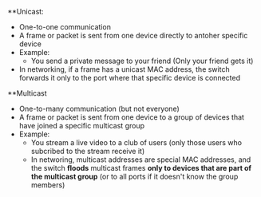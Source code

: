 **Unicast:
- One-to-one communication
- A frame or packet is sent from one device directly to antoher specific device
- Example:
	- You send a private message to your friend (Only your friend gets it)
- In networking, if a frame has a unicast MAC address, the switch forwards it only to the port where that specific device is connected

**Multicast
- One-to-many communication (but not everyone)
- A frame or packet is sent from one device to a group of devices that have joined a specific multicast group
- Example:
	- You stream a live video to a club of users (only those users who subcribed to the stream receive it)
	- In networing, multicast addresses are special MAC addresses, and the switch **floods** multicast frames **only to devices that are part of the multicast group** (or to all ports if it doesn't know the group members)